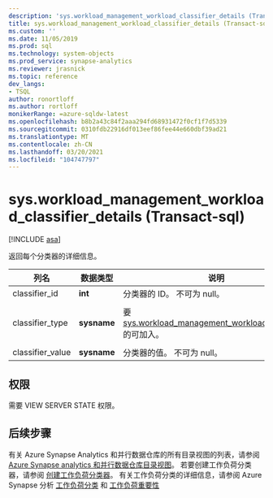 ```yaml
---
description: 'sys.workload_management_workload_classifier_details (Transact-sql) '
title: sys.workload_management_workload_classifier_details (Transact-sql) |Microsoft Docs
ms.custom: ''
ms.date: 11/05/2019
ms.prod: sql
ms.technology: system-objects
ms.prod_service: synapse-analytics
ms.reviewer: jrasnick
ms.topic: reference
dev_langs:
- TSQL
author: ronortloff
ms.author: rortloff
monikerRange: =azure-sqldw-latest
ms.openlocfilehash: b8b2a43c84f2aaa294fd68931472f0cf1f7d5339
ms.sourcegitcommit: 0310fdb22916df013eef86fee44e660dbf39ad21
ms.translationtype: MT
ms.contentlocale: zh-CN
ms.lasthandoff: 03/20/2021
ms.locfileid: "104747797"
---
```

# <a name="sysworkload_management_workload_classifier_details-transact-sql"></a>sys.workload_management_workload_classifier_details (Transact-sql) 

[!INCLUDE [asa](../../includes/applies-to-version/asa.md)]

  返回每个分类器的详细信息。  
  
|列名|数据类型|说明|范围|  
|-----------------|---------------|-----------------|-----------|
|classifier_id|**int**|分类器的 ID。  不可为 null。|
|classifier_type|**sysname**|要 [sys.workload_management_workload_classifiers](sys-workload-management-workload-classifiers-transact-sql.md)的可加入。|`membername`</br>`wlm_label`</br>`wlm_context`</br>`start_time`</br>`end_time`|
|classifier_value|**sysname**|分类器的值。 不可为 null。||

## <a name="permissions"></a>权限

需要 VIEW SERVER STATE 权限。

## <a name="next-steps"></a>后续步骤
  
有关 Azure Synapse Analytics 和并行数据仓库的所有目录视图的列表，请参阅 [Azure Synapse analytics 和并行数据仓库目录视图](../../relational-databases/system-catalog-views/sql-data-warehouse-and-parallel-data-warehouse-catalog-views.md)。 若要创建工作负荷分类器，请参阅 [创建工作负荷分类器](../../t-sql/statements/create-workload-classifier-transact-sql.md)。 有关工作负荷分类的详细信息，请参阅 Azure Synapse 分析 [工作负荷分类](/azure/sql-data-warehouse/sql-data-warehouse-workload-classification) 和 [工作负荷重要性](/azure/sql-data-warehouse/sql-data-warehouse-workload-classification)
